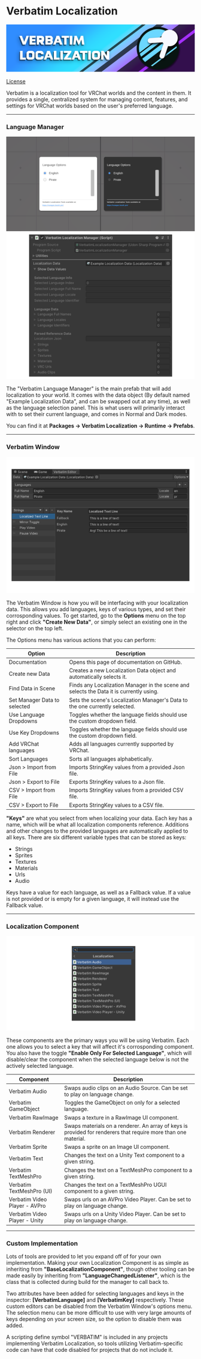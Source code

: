 # Verbatim Localization
![Verbatim Icon](https://github.com/VirtualVisions/Verbatim-Documentation/blob/main/Images/ReadMe%20Banner.png)

[License](https://github.com/VirtualVisions/Verbatim-Documentation/blob/main/license.md)

Verbatim is a localization tool for VRChat worlds and the content in them.
It provides a single, centralized system for managing content, features, and settings for VRChat worlds based on the user's preferred language.

---
### Language Manager
![Language Manager](https://github.com/VirtualVisions/Verbatim-Documentation/blob/main/Images/LanguageManager.png)
![Language Manager](https://github.com/VirtualVisions/Verbatim-Documentation/blob/main/Images/LocalizationManagerComponent.png)

The "Verbatim Language Manager" is the main prefab that will add localization to your world.
It comes with the data object (By default named "Example Localization Data", and can be swapped out at any time), as well as the language selection panel.
This is what users will primarily interact with to set their current language, and comes in Normal and Dark modes.

You can find it at **Packages -> Verbatim Localization -> Runtime -> Prefabs**.

---

### Verbatim Window
![Verbatim Window](https://github.com/VirtualVisions/Verbatim-Documentation/blob/main/Images/VerbatimWindow.png)

The Verbatim Window is how you will be interfacing with your localization data.
This allows you add languages, keys of various types, and set their corrosponding values.
To get started, go to the **Options** menu on the top right and click **"Create New Data"**, or simply select an existing one in the selector on the top left.

The Options menu has various actions that you can perform:

| Option | Description |
| ----------- | ----------- |
| Documentation | Opens this page of documentation on GitHub. |
| Create new Data | Creates a new Localization Data object and automatically selects it. |
| Find Data in Scene | Finds any Localization Manager in the scene and selects the Data it is currently using. |
| Set Manager Data to selected | Sets the scene's Localization Manager's Data to the one currently selected. |
| Use Language Dropdowns | Toggles whether the language fields should use the custom dropdown field. |
| Use Key Dropdowns | Toggles whether the language fields should use the custom dropdown field. |
| Add VRChat languages | Adds all languages currently supported by VRChat. |
| Sort Languages | Sorts all languages alphabetically. |
| Json > Import from File | Imports StringKey values from a provided Json file. |
| Json > Export to File | Exports StringKey values to a Json file. |
| CSV > Import from File | Imports StringKey values from a provided CSV file. |
| CSV > Export to File | Exports StringKey values to a CSV file. |

**"Keys"** are what you select from when localizing your data.
Each key has a name, which will be what all localization components reference.
Additions and other changes to the provided languages are automatically applied to all keys.
There are six different variable types that can be stored as keys:
- Strings
- Sprites
- Textures
- Materials
- Urls
- Audio

Keys have a value for each language, as well as a Fallback value.
If a value is not provided or is empty for a given language, it will instead use the Fallback value.

---

### Localization Component
![Verbatim Window](https://github.com/VirtualVisions/Verbatim-Documentation/blob/main/Images/LocalizationComponents.png)

These components are the primary ways you will be using Verbatim.
Each one allows you to select a key that will affect it's corrosponding component.
You also have the toggle **"Enable Only For Selected Language"**, which will disable/clear the component when the selected language below is not the actively selected language.

| Component | Description |
| ----------- | ----------- |
| Verbatim Audio | Swaps audio clips on an Audio Source. Can be set to play on language change. |
| Verbatim GameObject | Toggles the GameObject on only for a selected language. |
| Verbatim RawImage | Swaps a texture in a RawImage UI component. |
| Verbatim Renderer | Swaps materials on a renderer. An array of keys is provided for renderers that require more than one material. |
| Verbatim Sprite | Swaps a sprite on an Image UI component. |
| Verbatim Text | Changes the text on a Unity Text component to a given string. |
| Verbatim TextMeshPro | Changes the text on a TextMeshPro component to a given string. |
| Verbatim TextMeshPro (UI) | Changes the text on a TextMeshPro UGUI component to a given string. |
| Verbatim Video Player - AVPro | Swaps urls on an AVPro Video Player. Can be set to play on language change. |
| Verbatim Video Player - Unity | Swaps urls on a Unity Video Player. Can be set to play on language change. |

---
### Custom Implementation

Lots of tools are provided to let you expand off of for your own implementation.
Making your own Localization Component is as simple as inheriting from **"BaseLocalizationComponent"**, though other tooling can be made easily by inheriting from **"LanguageChangedListener"**, which is the class that is collected during build for the manager to call back to.

Two attributes have been added for selecting languages and keys in the inspector: **[VerbatimLanguage]** and **[VerbatimKey]** respectively.
These custom editors can be disabled from the Verbatim Window's options menu.
The selection menu can be more difficult to use with very large amounts of keys depending on your screen size, so the option to disable them was added.

A scripting define symbol "VERBATIM" is included in any projects implementing Verbatim Localization, so tools utilizing Verbatim-specific code can have that code disabled for projects that do not include it.